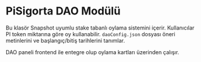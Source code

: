 # PiSigorta DAO Modülü

Bu klasör Snapshot uyumlu stake tabanlı oylama sistemini içerir. Kullanıcılar PI token miktarına göre oy kullanabilir. `daoConfig.json` dosyası öneri metinlerini ve başlangıç/bitiş tarihlerini tanımlar.

DAO paneli frontend ile entegre olup oylama kartları üzerinden çalışır.
